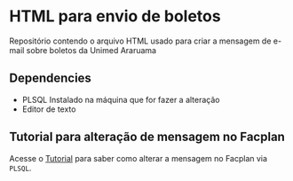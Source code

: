 # HTML para envio de boletos
Repositório contendo o arquivo HTML usado para criar a mensagem de e-mail sobre boletos da Unimed Araruama

## Dependencies
* PLSQL Instalado na máquina que for fazer a alteração
* Editor de texto

## Tutorial para alteração de mensagem no Facplan
Acesse o [Tutorial](https://github.com/paulozip/html_envio_boleto/blob/master/tutorial_para_alterar_mensagem.md) para saber como alterar a mensagem no Facplan via `PLSQL`.
